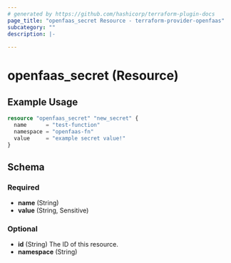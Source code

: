 ```yaml
---
# generated by https://github.com/hashicorp/terraform-plugin-docs
page_title: "openfaas_secret Resource - terraform-provider-openfaas"
subcategory: ""
description: |-
  
---
```


# openfaas_secret (Resource)



## Example Usage

```terraform
resource "openfaas_secret" "new_secret" {
  name      = "test-function"
  namespace = "openfaas-fn"
  value     = "example secret value!"
}
```

<!-- schema generated by tfplugindocs -->
## Schema

### Required

- **name** (String)
- **value** (String, Sensitive)

### Optional

- **id** (String) The ID of this resource.
- **namespace** (String)



